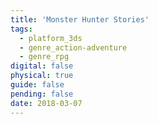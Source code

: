 ```yaml
---
title: 'Monster Hunter Stories'
tags:
  - platform_3ds
  - genre_action-adventure
  - genre_rpg
digital: false
physical: true
guide: false
pending: false
date: 2018-03-07
---
```

